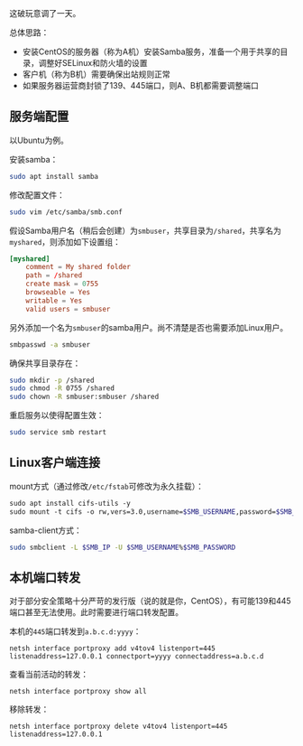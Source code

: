 
这破玩意调了一天。

总体思路：
- 安装CentOS的服务器（称为A机）安装Samba服务，准备一个用于共享的目录，调整好SELinux和防火墙的设置
- 客户机（称为B机）需要确保出站规则正常
- 如果服务器运营商封锁了139、445端口，则A、B机都需要调整端口

## 服务端配置

以Ubuntu为例。

安装samba：

```sh
sudo apt install samba
```

修改配置文件：

```sh
sudo vim /etc/samba/smb.conf
```

假设Samba用户名（稍后会创建）为`smbuser`，共享目录为`/shared`，共享名为`myshared`，则添加如下设置组：

```conf
[myshared]
	comment = My shared folder
	path = /shared
	create mask = 0755
	browseable = Yes
	writable = Yes
	valid users = smbuser
```

另外添加一个名为`smbuser`的samba用户。尚不清楚是否也需要添加Linux用户。

```sh
smbpasswd -a smbuser
```

确保共享目录存在：

```sh
sudo mkdir -p /shared
sudo chmod -R 0755 /shared
sudo chown -R smbuser:smbuser /shared
```

重启服务以使得配置生效：

```sh
sudo service smb restart
```

## Linux客户端连接

mount方式（通过修改`/etc/fstab`可修改为永久挂载）：

```sh
sudo apt install cifs-utils -y
sudo mount -t cifs -o rw,vers=3.0,username=$SMB_USERNAME,password=$SMB_PASSWORD //$SMB_IP/myshared /mnt/myshared
```

samba-client方式：

```sh
sudo smbclient -L $SMB_IP -U $SMB_USERNAME%$SMB_PASSWORD
```

## 本机端口转发

对于部分安全策略十分严苛的发行版（说的就是你，CentOS），有可能139和445端口甚至无法使用。此时需要进行端口转发配置。

本机的`445`端口转发到`a.b.c.d:yyyy`：

```
netsh interface portproxy add v4tov4 listenport=445 listenaddress=127.0.0.1 connectport=yyyy connectaddress=a.b.c.d
```

查看当前活动的转发：

```
netsh interface portproxy show all
```

移除转发：

```
netsh interface portproxy delete v4tov4 listenport=445 listenaddress=127.0.0.1
```

